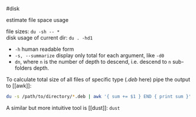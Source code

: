 #disk

estimate file space usage

file sizes:
	`du -sh -- *`  
disk usage of current dir:   `du . -hd1`
  - `-h` human readable form
  - `-s, --summarize`  display only total for each argument, like `-d0`
  - `dn`, where `n` is the number of depth to descend, i.e. descend to `n` sub-folders depth.

To calculate total size of all files of specific type (*.deb* here) pipe the output to [[awk]]:
```sh
du -s /path/to/directory/*.deb | awk '{ sum += $1 } END { print sum }'
```

A similar but more intuitive tool is [[dust]]:  `dust`

